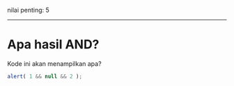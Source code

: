 nilai penting: 5

---

# Apa hasil AND?

Kode ini akan menampilkan apa?

```js
alert( 1 && null && 2 );
```

